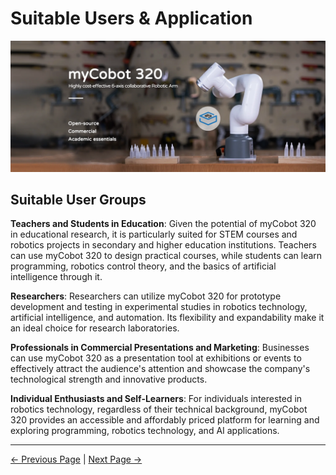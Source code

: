 # Suitable Users & Application

<img src="../resources/1-ProductIntroduction/1-banner-2.jpg" alt="img-1" width="1600" height=“auto” />

## Suitable User Groups

**Teachers and Students in Education**: Given the potential of myCobot 320 in educational research, it is particularly suited for STEM courses and robotics projects in secondary and higher education institutions. Teachers can use myCobot 320 to design practical courses, while students can learn programming, robotics control theory, and the basics of artificial intelligence through it.

**Researchers**: Researchers can utilize myCobot 320 for prototype development and testing in experimental studies in robotics technology, artificial intelligence, and automation. Its flexibility and expandability make it an ideal choice for research laboratories.

**Professionals in Commercial Presentations and Marketing**: Businesses can use myCobot 320 as a presentation tool at exhibitions or events to effectively attract the audience's attention and showcase the company's technological strength and innovative products.

**Individual Enthusiasts and Self-Learners**: For individuals interested in robotics technology, regardless of their technical background, myCobot 320 provides an accessible and affordably priced platform for learning and exploring programming, robotics technology, and AI applications.





----
[← Previous Page](../../myCobot320-docs/1-ProductIntroduction/1.1-DesignPhilosophy.md) | [Next Page →](../../myCobot320-docs/1-ProductIntroduction/1.3-ApplicationScenario.md)
